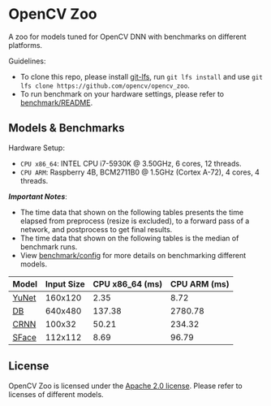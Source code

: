 # OpenCV Zoo

A zoo for models tuned for OpenCV DNN with benchmarks on different platforms.

Guidelines:
- To clone this repo, please install [git-lfs](https://git-lfs.github.com/), run `git lfs install` and use `git lfs clone https://github.com/opencv/opencv_zoo`.
- To run benchmark on your hardware settings, please refer to [benchmark/README](./benchmark/README.md).

## Models & Benchmarks

Hardware Setup:
- `CPU x86_64`: INTEL CPU i7-5930K @ 3.50GHz, 6 cores, 12 threads.
- `CPU ARM`: Raspberry 4B, BCM2711B0 @ 1.5GHz (Cortex A-72), 4 cores, 4 threads.
<!--
- `GPU CUDA`: NVIDIA Jetson Nano B01, 128-core Maxwell, Quad-core ARM A57 @ 1.43 GHz.
-->

***Important Notes***:
- The time data that shown on the following tables presents the time elapsed from preprocess (resize is excluded), to a forward pass of a network, and postprocess to get final results.
- The time data that shown on the following tables is the median of benchmark runs.
- View [benchmark/config](./benchmark/config) for more details on benchmarking different models.

<!--
| Model | Input Size | CPU x86_64 (ms) | CPU ARM (ms) | GPU CUDA (ms) |
|-------|------------|-----------------|--------------|---------------|
| [YuNet](./models/face_detection_yunet) | 160x120 | 2.17   | 8.87    | 14.95  |
| [DB](./models/text_detection_db)       | 640x480 | 148.65 | 2759.88 | 218.25 |
| [CRNN](./models/text_recognition_crnn) | 100x32  | 23.23  | 235.87  | 195.20 |
-->
| Model | Input Size | CPU x86_64 (ms) | CPU ARM (ms) |
|-------|------------|-----------------|--------------|
| [YuNet](./models/face_detection_yunet)   | 160x120 | 2.35   | 8.72    |
| [DB](./models/text_detection_db)         | 640x480 | 137.38 | 2780.78 |
| [CRNN](./models/text_recognition_crnn)   | 100x32  | 50.21  | 234.32  |
| [SFace](./models/face_recognition_sface) | 112x112 | 8.69 | 96.79 |


## License

OpenCV Zoo is licensed under the [Apache 2.0 license](./LICENSE). Please refer to licenses of different models.
